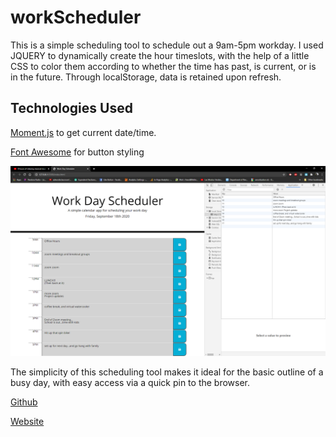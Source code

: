# workScheduler
This is a simple scheduling tool to schedule out a 9am-5pm workday. I used JQUERY to dynamically create the hour timeslots, with the help of a little CSS to color them according to whether the time has past, is current, or is in the future. Through localStorage, data is retained upon refresh.

## Technologies Used
[Moment.js](https://momentjs.com/) to get current date/time.

[Font Awesome](fontawesome.com) for button styling


![screenshot with local Storage sidebar](https://github.com/caitlinbou/workScheduler/blob/master/Assets/WorkDayScheduler.png)


The simplicity of this scheduling tool makes it ideal for the basic outline of a busy day, with easy access via a quick pin to the browser.

[Github](https://github.com/caitlinbou/workScheduler)

[Website](https://caitlinbou.github.io/workScheduler/)